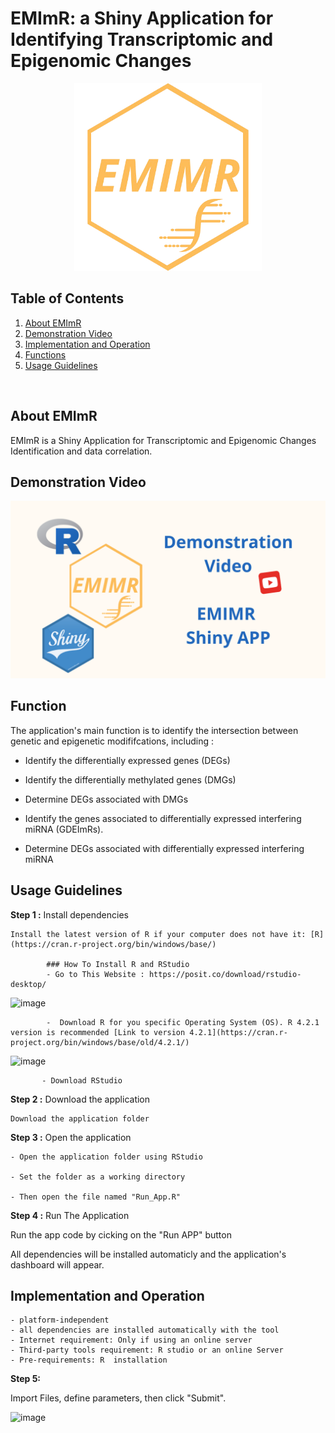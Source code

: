 # EMImR: a Shiny Application for Identifying Transcriptomic and Epigenomic Changes

<p align="center">
  <img src="https://raw.githubusercontent.com/HibaBenAribi/Emimr/main/assets/emimr-logo.png" alt="emimr logo" width="300"  />
</p>


## Table of Contents
1.  [About EMImR](#About-EMImR])
2.  [Demonstration Video](#Demonstration_Video)
3.  [Implementation and  Operation](#Implementation_and_Operation)
4.  [Functions](#Functions)
5. [Usage Guidelines](#Usage_Guidelines)
<br>


## About EMImR

EMImR is a Shiny Application for Transcriptomic and Epigenomic Changes Identification and data correlation.

## Demonstration Video

<p align="center">
  <a href="https://www.youtube.com/watch?v=cYZ8WOvabJs">
    <img src="https://raw.githubusercontent.com/HibaBenAribi/Emimr/main/assets/emimr_yt.png" alt="emimr" width="700" />
  </a>
</p> 


## Function

The application's main function is to identify the intersection between genetic and epigenetic modififcations, including :

* Identify the differentially expressed genes (DEGs)

* Identify the differentially methylated genes (DMGs)  

* Determine DEGs associated with DMGs

* Identify the genes associated to differentially expressed interfering miRNA (GDEImRs).

* Determine DEGs associated with  differentially expressed interfering miRNA


## Usage Guidelines


**Step 1 :** Install dependencies

    Install the latest version of R if your computer does not have it: [R](https://cran.r-project.org/bin/windows/base/)   

            ### How To Install R and RStudio
            - Go to This Website : https://posit.co/download/rstudio-desktop/
![image](https://github.com/omicscodeathon/Exvar/assets/73958439/62b7eda6-c7af-47a2-aec9-fe14aae68e50)

            -  Download R for you specific Operating System (OS). R 4.2.1 version is recommended [Link to version 4.2.1](https://cran.r-project.org/bin/windows/base/old/4.2.1/)

![image](https://github.com/omicscodeathon/Exvar/assets/73958439/258e6366-4cf9-45a9-ba39-ebaf4212af71)

           - Download RStudio

**Step 2 :** Download the application

    Download the application folder   

**Step 3 :** Open the application

    - Open the application folder using RStudio   

    - Set the folder as a working directory

    - Then open the file named "Run_App.R"

**Step 4 :** Run The Application

Run the app code by cicking on the "Run APP" button

All dependencies will be installed automaticly and the application's dashboard will appear.

## Implementation and  Operation

    - platform-independent
    - all dependencies are installed automatically with the tool
    - Internet requirement: Only if using an online server
    - Third-party tools requirement: R studio or an online Server
    - Pre-requirements: R  installation

**Step 5:**

Import Files, define parameters, then click "Submit".

![image](https://github.com/omicscodeathon/emimr/assets/73958439/6df50b3d-21c0-4640-bc99-dab5da4b8669)
